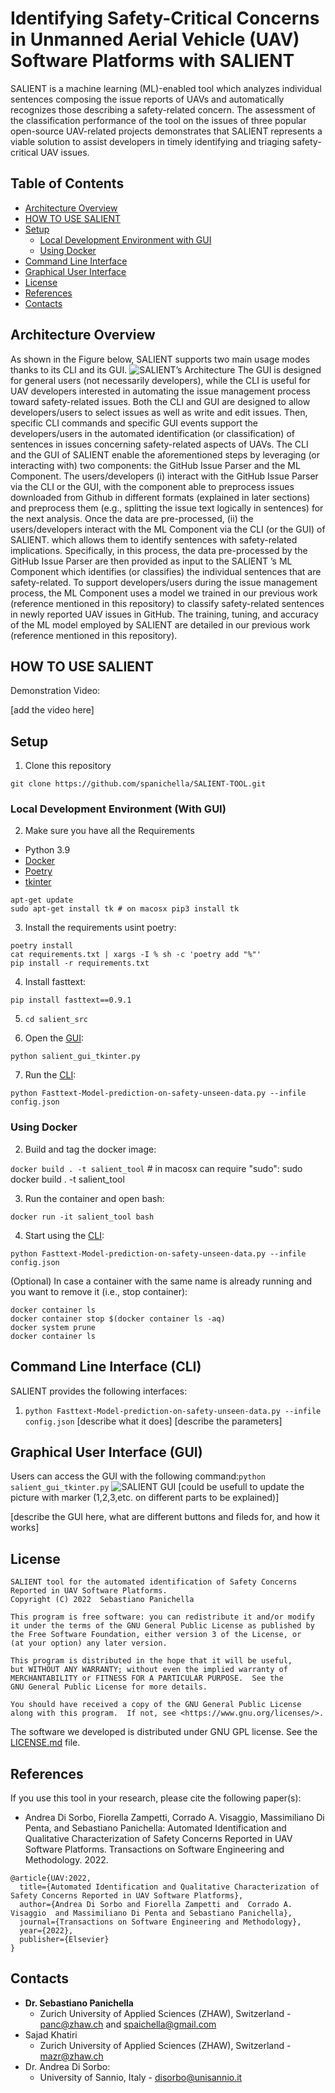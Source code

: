 # Identifying Safety-Critical Concerns in Unmanned Aerial Vehicle (UAV) Software Platforms with SALIENT

SALIENT is a machine learning (ML)-enabled tool which analyzes individual sentences composing the issue reports of UAVs and automatically recognizes those describing a safety-related concern. The assessment of the classification performance of the tool on the issues of three popular open-source UAV-related projects demonstrates that SALIENT represents a viable solution to assist developers in timely identifying and triaging safety-critical UAV issues.

## Table of Contents

- [Architecture Overview](#Architecture-Overview)
- [HOW TO USE SALIENT](#HOW-TO-USE-SALIENT)
- [Setup](#Setup)
  - [Local Development Environment with GUI](#Local-Development-Environment-with-GUI)
  - [Using Docker](#Using-Docker)
- [Command Line Interface](#Command-Line-Interface)
- [Graphical User Interface](#Graphical-User-Interface)
- [License](#License)
- [References](#References)
- [Contacts](#Contacts) 

## Architecture Overview

As shown in the Figure below, SALIENT supports two main usage modes thanks to its CLI and its GUI. 
![SALIENT’s Architecture](./SalientFlow.jpg)
The GUI is designed for general users (not necessarily developers), while the CLI is useful for UAV developers interested in automating the issue management process toward safety-related issues. Both the CLI and GUI are designed to allow developers/users to select issues as well as write and edit issues. Then, specific CLI commands and specific GUI events support the developers/users in the automated identification (or classification) of sentences in issues concerning safety-related aspects of UAVs. The CLI and the GUI of SALIENT enable the aforementioned steps by leveraging (or interacting with) two components: the GitHub Issue Parser and the ML Component. The users/developers (i) interact with the GitHub Issue Parser via the CLI or the GUI, with the component able to preprocess issues downloaded from Github in different formats (explained in later sections) and preprocess them (e.g., splitting the issue text logically in sentences) for the next analysis. Once the data are pre-processed, (ii) the users/developers interact with the ML Component via the CLI (or the GUI) of SALIENT. which allows them to identify sentences with safety-related implications. Specifically, in this process, the data pre-processed by the GitHub Issue Parser are then provided as input to the SALIENT ’s ML Component which identifies (or classifies) the individual sentences that are safety-related. To support developers/users during the issue management process, the ML Component uses a model we trained in our previous work (reference mentioned in this repository) to classify safety-related sentences in newly reported UAV issues in GitHub. The training, tuning, and accuracy of the ML model employed by SALIENT are detailed in our previous work (reference mentioned in this repository).

## HOW TO USE SALIENT 
Demonstration Video:

[add the video here]

## Setup

1. Clone this repository

`git clone https://github.com/spanichella/SALIENT-TOOL.git`

### Local Development Environment (With GUI)

2. Make sure you have all the Requirements

- Python 3.9
- [Docker](https://docs.docker.com/get-docker/)
- [Poetry](https://python-poetry.org/docs/#installation)  
- [tkinter](https://docs.python.org/3/library/tkinter.html)

```
apt-get update
sudo apt-get install tk # on macosx pip3 install tk
```

3. Install the requirements usint poetry:

```
poetry install
cat requirements.txt | xargs -I % sh -c 'poetry add "%"'
pip install -r requirements.txt
```

4. Install fasttext:

`pip install fasttext==0.9.1`

5. `cd salient_src`

6. Open the [GUI](#graphical-user-interface-gui):

`python salient_gui_tkinter.py`

7. Run the [CLI](#command-line-interface-cli):

`python Fasttext-Model-prediction-on-safety-unseen-data.py --infile config.json`

  <!-- (<https://realpython.com/dependency-management-python-poetry/>) then     - add it to your Home path (e.g., in Macos with "```export PATH="$HOME/.local/bin:$PATH"```")
    - check if all is fine from the command line, with  "```poetry --version```"
    - in case of issue try " ```curl -sSL https://install.python-poetry.org | python3 - \ & export PATH="$HOME/.local/bin:$PATH"  & poetry --version``` "
    - to update (or add) dependencies to poetry (assuming requirements.txt has been generated, e.g., by pypreqs): ```cat requirements.txt | xargs poetry add``` (If you do have version numbers you could modify this with ```cat requirements.txt | xargs -I % sh -c 'poetry add "%"'``` )
  <!-- - Install [XQuartz](https://www.xquartz.org/), relevant to run the SALIENT GUI in MacOsX, other version of the GUI are planned to support also Windows OS  (see [X11 for Windows and Mac](https://kb.thayer.dartmouth.edu/article/336-x11-for-windows-and-mac)) -->
<!-- with GUI:

5. Run XQuartz
  - ``` open -a XQuartz ```

6. Set your Mac (or Linux) IP address
  - ``` IP=$(/usr/sbin/ipconfig getifaddr en0) ```

7. Allow connections from Mac (or Linux) to XQuartz
  - ``` /opt/X11/bin/xhost + "$IP" ``` -->

<!-- 3. To run the SALIENT-TOOL GUI you need to run the following command on your (Mac on Linux machine) machine (**non interactive mode**):
  - ``` docker run -it -e DISPLAY="${IP}:0" -v /tmp/.X11-unix:/tmp/.X11-unix salient_tool ``` -->

<!-- 8. In case you want to run SALIENT-TOOL in an interactive way (this gives you access to both the SALIENT-TOOL GUI and the command line tool version):

- to run the SALIENT-TOOL GUI in an **"interative mode"**:
  - execute ``` docker run --rm -it -e DISPLAY=$DISPLAY -v /tmp/.X11-unix:/tmp/.X11-unix:rw salient_tool bash ```
  - then **execute the GUI** within the container
    - ``` cd salient_src ```
    - ``` python salient_gui_tkinter.py ```
  - then **execute the command line** within the container
    - ``` cd salient_src ```
    - ``` python Fasttext-Model-prediction-on-safety-unseen-data.py --infile config.json ``` -->

### Using Docker
<!-- 2) In case a container with the same name is already running and you want to remove it (stop container with):

- ```docker container ls```
- ```docker container stop $(docker container ls -aq)```
- ```docker system prune```
- ```docker container ls``` -->

2. Build and tag the docker image:

`docker build . -t salient_tool` # in macosx can require "sudo": sudo docker build . -t salient_tool

<!-- 4) Check that the image is among the available images with the docker images command:

- ``` sudo docker images ``` -->
3. Run the container and open bash:
<!-- without GUI: -->
`docker run -it salient_tool bash`

4. Start using the [CLI](#command-line-interface-cli):

```python Fasttext-Model-prediction-on-safety-unseen-data.py --infile config.json```

 (Optional) In case a container with the same name is already running and you want to remove it (i.e., stop container): 
```shell script
docker container ls
docker container stop $(docker container ls -aq)	
docker system prune
docker container ls
```

## Command Line Interface (CLI)

SALIENT provides the following interfaces:

1. ```python Fasttext-Model-prediction-on-safety-unseen-data.py --infile config.json```
[describe what it does]
[describe the parameters]

<!-- 2. [any remainig interfaces?] -->

## Graphical User Interface (GUI)

Users can access the GUI with the following command:`python salient_gui_tkinter.py`
![SALIENT GUI](./gui.png)
[could be usefull to update the picture with marker (1,2,3,etc. on different parts to be explained)]

[describe the GUI here, what are different buttons and fileds for, and how it works]

## License

```{code-block} text
SALIENT tool for the automated identification of Safety Concerns Reported in UAV Software Platforms.
Copyright (C) 2022  Sebastiano Panichella

This program is free software: you can redistribute it and/or modify
it under the terms of the GNU General Public License as published by
the Free Software Foundation, either version 3 of the License, or
(at your option) any later version.

This program is distributed in the hope that it will be useful,
but WITHOUT ANY WARRANTY; without even the implied warranty of
MERCHANTABILITY or FITNESS FOR A PARTICULAR PURPOSE.  See the
GNU General Public License for more details.

You should have received a copy of the GNU General Public License
along with this program.  If not, see <https://www.gnu.org/licenses/>.
```

The software we developed is distributed under GNU GPL license. See the
[LICENSE.md](https://github.com/spanichella/SALIENT-TOOL/LICENSE.md) file.

## References

If you use this tool in your research, please cite the following paper(s):

- Andrea Di Sorbo, Fiorella Zampetti, Corrado A. Visaggio, Massimiliano Di Penta, and Sebastiano Panichella: Automated Identification and Qualitative Characterization of Safety Concerns Reported in UAV Software Platforms. Transactions on Software Engineering and Methodology. 2022.

```{code-block} bibtex
@article{UAV:2022,
  title={Automated Identification and Qualitative Characterization of Safety Concerns Reported in UAV Software Platforms},
  author={Andrea Di Sorbo and Fiorella Zampetti and  Corrado A. Visaggio  and Massimiliano Di Penta and Sebastiano Panichella},
  journal={Transactions on Software Engineering and Methodology},
  year={2022},
  publisher={Elsevier}
}
```

## Contacts

- **Dr. Sebastiano Panichella**
  - Zurich University of Applied Sciences (ZHAW), Switzerland - <panc@zhaw.ch> and <spaichella@gmail.com>
- Sajad Khatiri
  - Zurich University of Applied Sciences (ZHAW), Switzerland - <mazr@zhaw.ch>
- Dr. Andrea Di Sorbo:
  - University of Sannio, Italy - <disorbo@unisannio.it>
